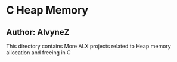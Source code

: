 # C Heap Memory
## Author: AlvyneZ
This directory contains More ALX projects related to Heap memory allocation and freeing in C
